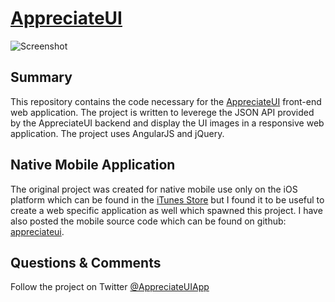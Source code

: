 [AppreciateUI](http://www.appreciateui.com)
========================

![Screenshot](https://raw.github.com/thedillonb/appreciateui-web/master/screenshot.png)

Summary
---------------

This repository contains the code necessary for the [AppreciateUI](http://www.appreciateui.com) front-end web application.
The project is written to leverege the JSON API provided by the AppreciateUI backend and display the UI images in a
responsive web application. The project uses AngularJS and jQuery.


Native Mobile Application
--------------------------

The original project was created for native mobile use only on the iOS platform which can be found in the 
[iTunes Store](https://itunes.apple.com/us/app/appreciateui/id651317060?ls=1&mt=8) but I found it to be useful to create
a web specific application as well which spawned this project. I have also posted the mobile source code which can be
found on github: [appreciateui](https://github.com/thedillonb/appreciateui).



Questions & Comments
---------------------

Follow the project on Twitter [@AppreciateUIApp](http://www.twitter.com/appreciateuiapp)

